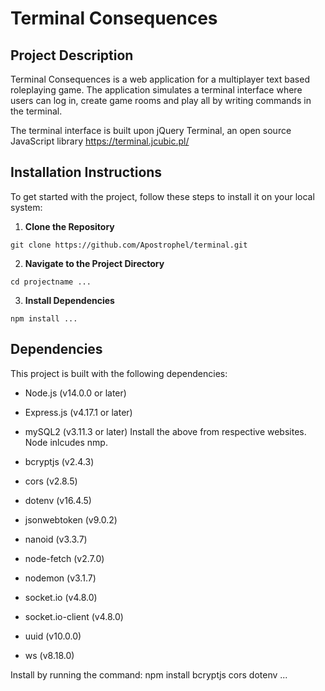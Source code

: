 # Terminal Consequences

## Project Description
Terminal Consequences is a web application for a multiplayer text based roleplaying game. The application simulates a terminal interface where users
can log in, create game rooms and play all by writing commands in the terminal.

The terminal interface is built upon jQuery Terminal, an open source JavaScript library https://terminal.jcubic.pl/ 

## Installation Instructions

To get started with the project, follow these steps to install it on your local system:

1. **Clone the Repository**
```
git clone https://github.com/Apostrophel/terminal.git
```
2. **Navigate to the Project Directory**
```
cd projectname ...
```
3. **Install Dependencies**
```
npm install ...
```

## Dependencies

This project is built with the following dependencies:

- Node.js (v14.0.0 or later)
- Express.js (v4.17.1 or later)
- mySQL2 (v3.11.3 or later)
Install the above from respective websites. Node inlcudes nmp.

- bcryptjs (v2.4.3)
- cors (v2.8.5)
- dotenv (v16.4.5)
- jsonwebtoken (v9.0.2)
- nanoid (v3.3.7)
- node-fetch (v2.7.0)
- nodemon (v3.1.7)
- socket.io (v4.8.0)
- socket.io-client (v4.8.0)
- uuid (v10.0.0)
- ws (v8.18.0)

Install by running the command: npm install bcryptjs cors dotenv ...
